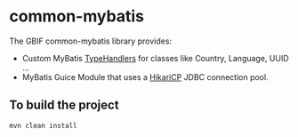 # common-mybatis

The GBIF common-mybatis library provides:
 * Custom MyBatis [TypeHandlers](https://mybatis.github.io/mybatis-3/configuration.html#typeHandlers) for classes like Country, Language, UUID ...
 * MyBatis Guice Module that uses a [HikariCP](https://github.com/brettwooldridge/HikariCP) JDBC connection pool.

## To build the project
```
mvn clean install
```

